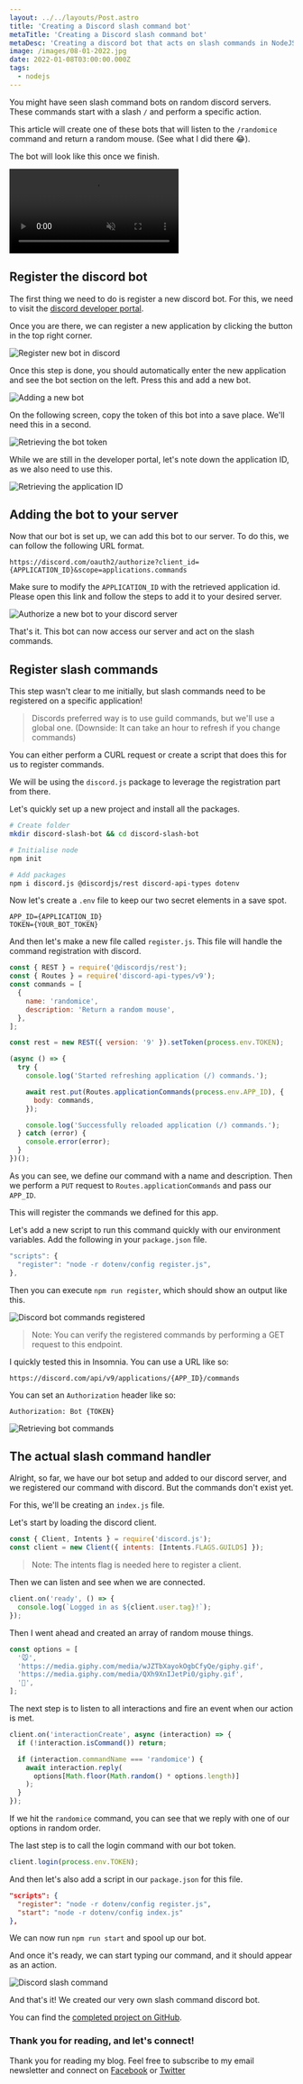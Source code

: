 ```yaml
---
layout: ../../layouts/Post.astro
title: 'Creating a Discord slash command bot'
metaTitle: 'Creating a Discord slash command bot'
metaDesc: 'Creating a discord bot that acts on slash commands in NodeJS'
image: /images/08-01-2022.jpg
date: 2022-01-08T03:00:00.000Z
tags:
  - nodejs
---
```


You might have seen slash command bots on random discord servers. These commands start with a slash `/` and perform a specific action.

This article will create one of these bots that will listen to the `/randomice` command and return a random mouse. (See what I did there 😂).

The bot will look like this once we finish.

<!-- ![Creating a Discord slash command bot](https://cdn.hashnode.com/res/hashnode/image/upload/v1640839924127/LGI2TFiYX.gif) -->
<video autoplay loop muted playsinline>
  <source src="https://res.cloudinary.com/daily-dev-tips/video/upload/v1640839969/randomice_nil2jv.webm" type="video/webm" />
  <source src="https://res.cloudinary.com/daily-dev-tips/video/upload/v1640839968/randomice_hrxww6.mp4" type="video/mp4" />
</video>

## Register the discord bot

The first thing we need to do is register a new discord bot.
For this, we need to visit the [discord developer portal](https://discord.com/developers/applications).

Once you are there, we can register a new application by clicking the button in the top right corner.

![Register new bot in discord](https://cdn.hashnode.com/res/hashnode/image/upload/v1640837811207/uzEZ8imu0.png)

Once this step is done, you should automatically enter the new application and see the bot section on the left.
Press this and add a new bot.

![Adding a new bot](https://cdn.hashnode.com/res/hashnode/image/upload/v1640837892139/v1siMf8Qd.png)

On the following screen, copy the token of this bot into a save place. We'll need this in a second.

![Retrieving the bot token](https://cdn.hashnode.com/res/hashnode/image/upload/v1640838117688/QwYdkqY7z.png)

While we are still in the developer portal, let's note down the application ID, as we also need to use this.

![Retrieving the application ID](https://cdn.hashnode.com/res/hashnode/image/upload/v1640838201973/CljWr7MLq.png)

## Adding the bot to your server

Now that our bot is set up, we can add this bot to our server.
To do this, we can follow the following URL format.

```text
https://discord.com/oauth2/authorize?client_id={APPLICATION_ID}&scope=applications.commands
```

Make sure to modify the `APPLICATION_ID` with the retrieved application id.
Please open this link and follow the steps to add it to your desired server.

![Authorize a new bot to your discord server](https://cdn.hashnode.com/res/hashnode/image/upload/v1640838351791/7DoYb-bvG.png)

That's it. This bot can now access our server and act on the slash commands.

## Register slash commands

This step wasn't clear to me initially, but slash commands need to be registered on a specific application!

> Discords preferred way is to use guild commands, but we'll use a global one. (Downside: It can take an hour to refresh if you change commands)

You can either perform a CURL request or create a script that does this for us to register commands.

We will be using the `discord.js` package to leverage the registration part from there.

Let's quickly set up a new project and install all the packages.

```bash
# Create folder
mkdir discord-slash-bot && cd discord-slash-bot

# Initialise node
npm init

# Add packages
npm i discord.js @discordjs/rest discord-api-types dotenv
```

Now let's create a `.env` file to keep our two secret elements in a save spot.

```text
APP_ID={APPLICATION_ID}
TOKEN={YOUR_BOT_TOKEN}
```

And then let's make a new file called `register.js`. This file will handle the command registration with discord.

```js
const { REST } = require('@discordjs/rest');
const { Routes } = require('discord-api-types/v9');
const commands = [
  {
    name: 'randomice',
    description: 'Return a random mouse',
  },
];

const rest = new REST({ version: '9' }).setToken(process.env.TOKEN);

(async () => {
  try {
    console.log('Started refreshing application (/) commands.');

    await rest.put(Routes.applicationCommands(process.env.APP_ID), {
      body: commands,
    });

    console.log('Successfully reloaded application (/) commands.');
  } catch (error) {
    console.error(error);
  }
})();
```

As you can see, we define our command with a name and description.
Then we perform a `PUT` request to `Routes.applicationCommands` and pass our `APP_ID`.

This will register the commands we defined for this app.

Let's add a new script to run this command quickly with our environment variables.
Add the following in your `package.json` file.

```js
"scripts": {
  "register": "node -r dotenv/config register.js",
},
```

Then you can execute `npm run register`, which should show an output like this.

![Discord bot commands registered](https://cdn.hashnode.com/res/hashnode/image/upload/v1640838839023/FQaTzhppx.png)

> Note: You can verify the registered commands by performing a GET request to this endpoint.

I quickly tested this in Insomnia. You can use a URL like so:

```text
https://discord.com/api/v9/applications/{APP_ID}/commands
```

You can set an `Authorization` header like so:

```text
Authorization: Bot {TOKEN}
```

![Retrieving bot commands](https://cdn.hashnode.com/res/hashnode/image/upload/v1640839034858/PqFvxsyAb.png)

## The actual slash command handler

Alright, so far, we have our bot setup and added to our discord server, and we registered our command with discord.
But the commands don't exist yet.

For this, we'll be creating an `index.js` file.

Let's start by loading the discord client.

```js
const { Client, Intents } = require('discord.js');
const client = new Client({ intents: [Intents.FLAGS.GUILDS] });
```

> Note: The intents flag is needed here to register a client.

Then we can listen and see when we are connected.

```js
client.on('ready', () => {
  console.log(`Logged in as ${client.user.tag}!`);
});
```

Then I went ahead and created an array of random mouse things.

```js
const options = [
  '🐭',
  'https://media.giphy.com/media/wJZTbXayokOgbCfyQe/giphy.gif',
  'https://media.giphy.com/media/QXh9XnIJetPi0/giphy.gif',
  '🐁',
];
```

The next step is to listen to all interactions and fire an event when our action is met.

```js
client.on('interactionCreate', async (interaction) => {
  if (!interaction.isCommand()) return;

  if (interaction.commandName === 'randomice') {
    await interaction.reply(
      options[Math.floor(Math.random() * options.length)]
    );
  }
});
```

If we hit the `randomice` command, you can see that we reply with one of our options in random order.

The last step is to call the login command with our bot token.

```js
client.login(process.env.TOKEN);
```

And then let's also add a script in our `package.json` for this file.

```json
"scripts": {
  "register": "node -r dotenv/config register.js",
  "start": "node -r dotenv/config index.js"
},
```

We can now run `npm run start` and spool up our bot.

And once it's ready, we can start typing our command, and it should appear as an action.

![Discord slash command](https://cdn.hashnode.com/res/hashnode/image/upload/v1640839474693/zH-lB1E1r.png)

And that's it!
We created our very own slash command discord bot.

You can find the [completed project on GitHub](https://github.com/rebelchris/discord-slash-bot).

### Thank you for reading, and let's connect!

Thank you for reading my blog. Feel free to subscribe to my email newsletter and connect on [Facebook](https://www.facebook.com/DailyDevTipsBlog) or [Twitter](https://twitter.com/DailyDevTips1)
